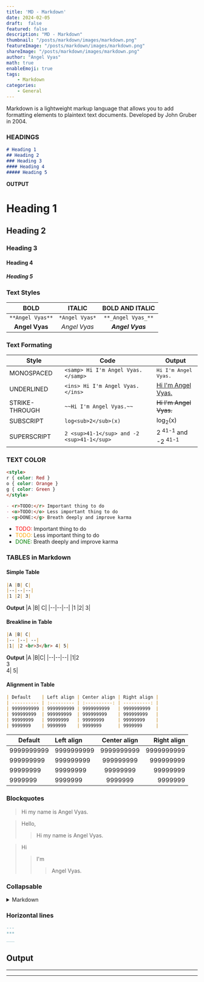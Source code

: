 ```yaml
---
title: 'MD - Markdown'
date: 2024-02-05
draft:  false   
featured: false  
description: "MD - Markdown"
thumbnail: "/posts/markdown/images/markdown.png"
featureImage: "/posts/markdown/images/markdown.png" 
shareImage: "/posts/markdown/images/markdown.png"
author: "Angel Vyas"
math: true
enableEmoji: true
tags:
    - Markdown
categories:     
    - General
---
```


Markdown is a lightweight markup language that allows you to add formatting elements to plaintext text documents. Developed by John Gruber in 2004.

### HEADINGS

```md
# Heading 1
## Heading 2
### Heading 3
#### Heading 4
##### Heading 5
```
**OUTPUT**
# Heading 1
## Heading 2
### Heading 3
#### Heading 4
##### Heading 5

### Text Styles

| BOLD | ITALIC | BOLD AND ITALIC |
|:--:|:--:|:--:|
| `**Angel Vyas**` | `*Angel Vyas*` | `**_Angel Vyas_**`|
|**Angel Vyas**|*Angel Vyas*| **_Angel Vyas_**|


### Text Formating
| Style| Code | Output|
|--|--|--|
| MONOSPACED | `<samp> Hi I'm Angel Vyas.</samp>` | <samp> Hi I'm Angel Vyas.</samp> |
| UNDERLINED | `<ins> Hi I'm Angel Vyas.</ins>` | <ins> Hi I'm Angel Vyas.</ins> |
| STRIKE-THROUGH | `~~Hi I'm Angel Vyas.~~` | ~~Hi I'm Angel Vyas.~~ |
| SUBSCRIPT | `log<sub>2</sub>(x)` | log<sub>2</sub>(x) |
| SUPERSCRIPT | `2 <sup>41-1</sup> and -2 <sup>41-1</sup>` | 2 <sup>41-1</sup> and -2 <sup>41-1</sup> |


### TEXT COLOR

```md
<style>
r { color: Red }
o { color: Orange }
g { color: Green }
</style>

- <r>TODO:</r> Important thing to do
- <o>TODO:</o> Less important thing to do
- <g>DONE:</g> Breath deeply and improve karma
```

<style>
r { color: Red }
o { color: Orange }
g { color: Green }
</style>

- <r>TODO:</r> Important thing to do
- <o>TODO:</o> Less important thing to do
- <g>DONE:</g> Breath deeply and improve karma

### TABLES in Markdown

#### Simple Table

```md
|A |B| C|
|--|--|--|
|1 |2| 3|
```
**Output**
|A |B| C|
|--|--|--|
|1 |2| 3|

#### Breakline in Table 

```md
|A |B| C|
|-- |--| --|
|1| |2 <br>3</br> 4| 5|
```

**Output**
|A |B|C|
|--|--|--|
|1|2 <br>3<br/> 4| 5|

#### Alignment in Table
```md
| Default    | Left align | Center align | Right align |
| ---------- | :--------- | :----------: | ----------: |
| 9999999999 | 9999999999 | 9999999999   | 9999999999  |
| 999999999  | 999999999  | 999999999    | 999999999   |
| 99999999   | 99999999   | 99999999     | 99999999    |
| 9999999    | 9999999    | 9999999      | 9999999     |
```
| Default    | Left align | Center align | Right align |
| ---------- | :--------- | :----------: | ----------: |
| 9999999999 | 9999999999 | 9999999999   | 9999999999  |
| 999999999  | 999999999  | 999999999    | 999999999   |
| 99999999   | 99999999   | 99999999     | 99999999    |
| 9999999    | 9999999    | 9999999      | 9999999     |

### Blockquotes
> Hi my name is Angel Vyas.

> Hello,
>> Hi my name is Angel Vyas.

>Hi
>>I'm
>>>Angel Vyas.


### Collapsable

<details>
  <summary>Markdown</summary>
-  <kbd>[Markdown Editor](https://binarytree.dev/me)</kbd>
-  <kbd>[Table Of Content](https://binarytree.dev/toc)</kbd>
-  <kbd>[Markdown Table Generator](https://binarytree.dev/md_table_generator)</kbd>

</details>

### Horizontal lines
```md
---
***
___
```
**Output**
---
***
___